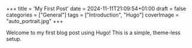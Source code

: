 +++
title = 'My First Post'
date = 2024-11-11T21:09:54+01:00
draft = false
categories = ["General"]
tags = ["Introduction", "Hugo"]
coverImage = "auto_portrait.jpg"
+++

Welcome to my first blog post using Hugo! This is a simple, theme-less setup.
